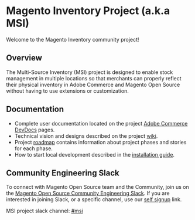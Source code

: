 # Magento Inventory Project (a.k.a MSI)

Welcome to the Magento Inventory community project!

## Overview

The Multi-Source Inventory (MSI) project is designed to enable stock management in multiple locations so that merchants can properly reflect their physical inventory in Adobe Commerce and Magento Open Source without having to use extensions or customization.

## Documentation

- Complete user documentation located on the project [Adobe Commerce DevDocs](https://developer.adobe.com/commerce/webapi/rest/inventory/) pages.
- Technical vision and designs described on the project [wiki](https://github.com/magento/inventory/wiki).
- Project [roadmap](https://github.com/magento/inventory/wiki/MSI-Roadmap) contains information about project phases and stories for each phase.
- How to start local development described in the [installation guide](https://github.com/magento/inventory/wiki/Metapackage-Installation-Guide).

## Community Engineering Slack

To connect with Magento Open Source team and the Community, join us on the [Magento Open Source Community Engineering Slack](https://magentocommeng.slack.com).
If you are interested in joining Slack, or a specific channel, use our [self signup](https://opensource.magento.com/slack) link.

MSI project slack channel: [#msi](https://magentocommeng.slack.com/archives/C5FU5E2HY)
